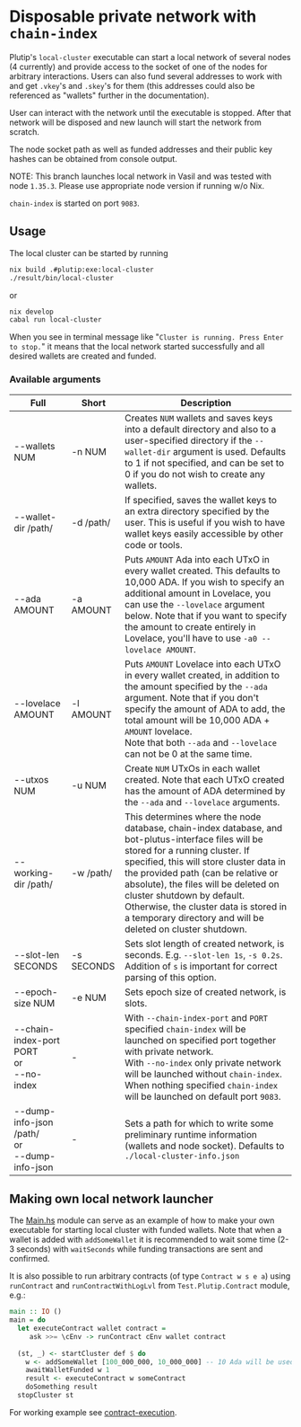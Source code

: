 # Disposable private network with `chain-index`

Plutip's `local-cluster` executable can start a local network of several nodes (4 currently) and provide access to the socket of one of the nodes for arbitrary interactions. Users can also fund several addresses to work with and get `.vkey`'s and `.skey`'s for them (this addresses could also be referenced as "wallets" further in the documentation).

User can interact with the network until the executable is stopped. After that network will be disposed and new launch will start the network from scratch.

The node socket path as well as funded addresses and their public key hashes can be obtained from console output.

NOTE: This branch launches local network in Vasil and was tested with node `1.35.3`. Please use appropriate node version if running w/o Nix.

`chain-index` is started on port `9083`. 

## Usage

The local cluster can be started by running

```bash
nix build .#plutip:exe:local-cluster  
./result/bin/local-cluster
```

or

```bash
nix develop
cabal run local-cluster
```

When you see in terminal message like "`Cluster is running. Press Enter to stop.`" it means that the local network started successfully and all desired wallets are created and funded.

### Available arguments

Full | Short | Description
--- | ---  | ---
--wallets NUM | -n NUM | Creates `NUM` wallets and saves keys into a default directory and also to a user-specified directory if the `--wallet-dir` argument is used. Defaults to 1 if not specified, and can be set to 0 if you do not wish to create any wallets.
--wallet-dir /path/ | -d /path/ | If specified, saves the wallet keys to an extra directory specified by the user. This is useful if you wish to have wallet keys easily accessible by other code or tools.
--ada AMOUNT | -a AMOUNT | Puts `AMOUNT` Ada into each UTxO in every wallet created. This defaults to 10,000 ADA. If you wish to specify an additional amount in Lovelace, you can use the `--lovelace` argument below. Note that if you want to specify the amount to create entirely in Lovelace, you'll have to use `-a0 --lovelace AMOUNT`.
--lovelace AMOUNT | -l AMOUNT | Puts `AMOUNT` Lovelace into each UTxO in every wallet created, in addition to the amount specified by the `--ada` argument. Note that if you don't specify the amount of ADA to add, the total amount will be 10,000 ADA + `AMOUNT` lovelace. <br /> Note that both `--ada` and `--lovelace` can not be 0 at the same time.
--utxos NUM | -u NUM | Create `NUM` UTxOs in each wallet created. Note that each UTxO created has the amount of ADA determined by the `--ada` and `--lovelace` arguments.
--working-dir /path/ | -w /path/ | This determines where the node database, chain-index database, and bot-plutus-interface files will be stored for a running cluster. If specified, this will store cluster data in the provided path (can be relative or absolute), the files will be deleted on cluster shutdown by default. Otherwise, the cluster data is stored in a temporary directory and will be deleted on cluster shutdown.
--slot-len SECONDS | -s SECONDS | Sets slot length of created network, is seconds. E.g. `--slot-len 1s`, `-s 0.2s`. <br /> Addition of `s` is important for correct parsing of this option.
--epoch-size NUM | -e NUM | Sets epoch size of created network, is slots.
--chain-index-port PORT<br />or<br />--no-index| - | With `--chain-index-port` and `PORT` specified `chain-index` will be launched on specified port together with private network.<br /> With `--no-index` only private network will be launched without `chain-index`.<br /> When nothing specified `chain-index` will be launched on default port `9083`.<br />
--dump-info-json /path/<br />or<br />--dump-info-json | - | Sets a path for which to write some preliminary runtime information (wallets and node socket). Defaults to `./local-cluster-info.json`

## Making own local network launcher

The [Main.hs](Main.hs) module can serve as an example of how to make your own executable for starting local cluster with funded wallets. Note that when a wallet is added with `addSomeWallet` it is recommended to wait some time (2-3 seconds) with `waitSeconds` while funding transactions are sent and confirmed.

It is also possible to run arbitrary contracts (of type `Contract w s e a`) using `runContract` and `runContractWithLogLvl` from `Test.Plutip.Contract` module, e.g.:

```haskell
main :: IO ()
main = do
  let executeContract wallet contract =
     ask >>= \cEnv -> runContract cEnv wallet contract
     
  (st, _) <- startCluster def $ do
    w <- addSomeWallet [100_000_000, 10_000_000] -- 10 Ada will be used as collateral
    awaitWalletFunded w 1
    result <- executeContract w someContract
    doSomething result
  stopCluster st
```

For working example see [contract-execution](../contract-execution/Main.hs).
